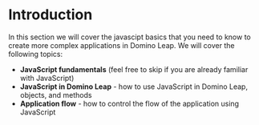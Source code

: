# Introduction
In this section we will cover the javascipt basics that you need to know to create more complex applications in Domino Leap. We will cover the following topics:
- **JavaScript fundamentals** (feel free to skip if you are already familiar with JavaScript)
- **JavaScript in Domino Leap** - how to use JavaScript in Domino Leap, objects, and methods
- **Application flow** - how to control the flow of the application using JavaScript